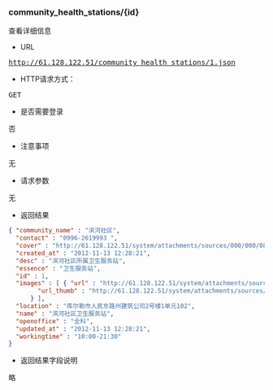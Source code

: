 ### community_health_stations/{id}
<pre>
查看详细信息
</pre>

* URL
<pre>
<a href="http://61.128.122.51/community_health_stations/1.json" target="_blank">http://61.128.122.51/community_health_stations/1.json</a>
</pre>

* HTTP请求方式：
<pre>
GET
</pre>

* 是否需要登录
<pre>
否
</pre>

* 注意事项
<pre>
无
</pre>

* 请求参数
<pre>
无
</pre>

* 返回结果
```json
{ "community_name" : "滨河社区",
  "contact" : "0996-2619993 ",
  "cover" : "http://61.128.122.51/system/attachments/sources/000/000/083/thumb/%E7%A4%BE%E5%8C%BA%E5%8D%AB%E7%94%9F%E6%9C%8D%E5%8A%A1%E7%AB%99Logo.jpg?1352780900",
  "created_at" : "2012-11-13 12:28:21",
  "desc" : "滨河社区所属卫生服务站",
  "essence" : "卫生服务站",
  "id" : 1,
  "images" : [ { "url" : "http://61.128.122.51/system/attachments/sources/000/000/083/large/%E7%A4%BE%E5%8C%BA%E5%8D%AB%E7%94%9F%E6%9C%8D%E5%8A%A1%E7%AB%99Logo.jpg?1352780900",
        "url_thumb" : "http://61.128.122.51/system/attachments/sources/000/000/083/thumb/%E7%A4%BE%E5%8C%BA%E5%8D%AB%E7%94%9F%E6%9C%8D%E5%8A%A1%E7%AB%99Logo.jpg?1352780900"
      } ],
  "location" : "库尔勒市人民东路州建筑公司2号楼1单元102",
  "name" : "滨河社区卫生服务站",
  "openoffice" : "全科",
  "updated_at" : "2012-11-13 12:28:21",
  "workingtime" : "10:00-21:30"
}
```

* 返回结果字段说明
<pre>
略
</pre>

